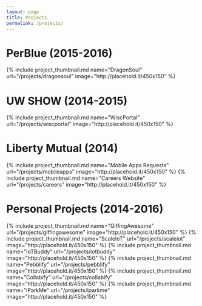 ```yaml
---
layout: page
title: Projects
permalink: /projects/
---
```


# PerBlue (2015-2016)
<div class="row">
  {% include project_thumbnail.md name="DragonSoul" url="/projects/dragonsoul"
    image="http://placehold.it/450x150" %}
</div>

# UW SHOW (2014-2015)
<div class="row">
  {% include project_thumbnail.md name="WiscPortal" url="/projects/wiscportal"
    image="http://placehold.it/450x150" %}
</div>

# Liberty Mutual (2014)
<div class="row">
  {% include project_thumbnail.md name="Mobile Apps Requests" url="/projects/mobileapps"
    image="http://placehold.it/450x150" %}
  {% include project_thumbnail.md name="Careers Website" url="/projects/careers"
    image="http://placehold.it/450x150" %}
</div>

# Personal Projects (2014-2016)
<div class="row">
  {% include project_thumbnail.md name="GiffingAwesome" url="/projects/giffingawesome"
    image="http://placehold.it/450x150" %}
  {% include project_thumbnail.md name="ScaleIoT" url="/projects/scaleiot"
    image="http://placehold.it/450x150" %}
  {% include project_thumbnail.md name="IoTBuddy" url="/projects/iotbuddy"
    image="http://placehold.it/450x150" %}
  {% include project_thumbnail.md name="Pebblify" url="/projects/pebblify"
    image="http://placehold.it/450x150" %}
  {% include project_thumbnail.md name="Collabify" url="/projects/collabify"
    image="http://placehold.it/450x150" %}
  {% include project_thumbnail.md name="iParkMe" url="/projects/iparkme"
    image="http://placehold.it/450x150" %}
</div>
